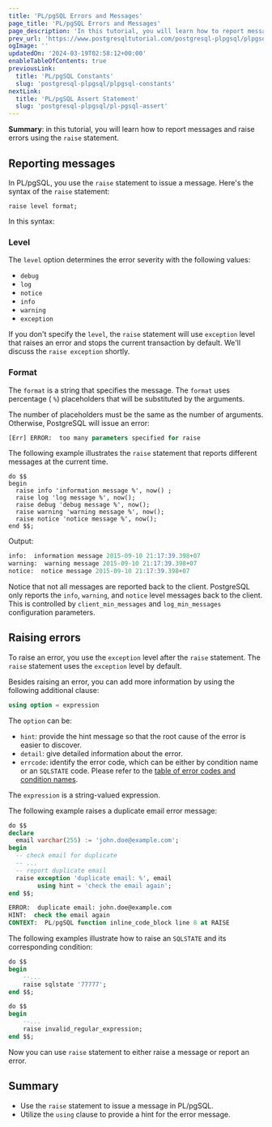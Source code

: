 ```yaml
---
title: 'PL/pgSQL Errors and Messages'
page_title: 'PL/pgSQL Errors and Messages'
page_description: 'In this tutorial, you will learn how to report messages and raise errors using the RAISE statement.'
prev_url: 'https://www.postgresqltutorial.com/postgresql-plpgsql/plpgsql-errors-messages/'
ogImage: ''
updatedOn: '2024-03-19T02:58:12+00:00'
enableTableOfContents: true
previousLink:
  title: 'PL/pgSQL Constants'
  slug: 'postgresql-plpgsql/plpgsql-constants'
nextLink:
  title: 'PL/pgSQL Assert Statement'
  slug: 'postgresql-plpgsql/pl-pgsql-assert'
---
```


**Summary**: in this tutorial, you will learn how to report messages and raise errors using the `raise` statement.

## Reporting messages

In PL/pgSQL, you use the `raise` statement to issue a message. Here's the syntax of the `raise` statement:

```csssql
raise level format;
```

In this syntax:

### Level

The `level` option determines the error severity with the following values:

- `debug`
- `log`
- `notice`
- `info`
- `warning`
- `exception`

If you don't specify the `level`, the `raise` statement will use `exception` level that raises an error and stops the current transaction by default. We'll discuss the `raise exception` shortly.

### Format

The `format` is a string that specifies the message. The `format` uses percentage ( `%`) placeholders that will be substituted by the arguments.

The number of placeholders must be the same as the number of arguments. Otherwise, PostgreSQL will issue an error:

```sql
[Err] ERROR:  too many parameters specified for raise
```

The following example illustrates the `raise` statement that reports different messages at the current time.

```
do $$
begin
  raise info 'information message %', now() ;
  raise log 'log message %', now();
  raise debug 'debug message %', now();
  raise warning 'warning message %', now();
  raise notice 'notice message %', now();
end $$;
```

Output:

```sql
info:  information message 2015-09-10 21:17:39.398+07
warning:  warning message 2015-09-10 21:17:39.398+07
notice:  notice message 2015-09-10 21:17:39.398+07
```

Notice that not all messages are reported back to the client. PostgreSQL only reports the `info`, `warning`, and `notice` level messages back to the client. This is controlled by `client_min_messages` and `log_min_messages` configuration parameters.

## Raising errors

To raise an error, you use the `exception` level after the `raise` statement. The `raise` statement uses the `exception` level by default.

Besides raising an error, you can add more information by using the following additional clause:

```sql
using option = expression
```

The `option` can be:

- `hint`: provide the hint message so that the root cause of the error is easier to discover.
- `detail`:  give detailed information about the error.
- `errcode`: identify the error code, which can be either by condition name or an `SQLSTATE` code. Please refer to the [table of error codes and condition names](https://www.postgresql.org/docs/current/static/errcodes-appendix.html).

The `expression` is a string\-valued expression.

The following example raises a duplicate email error message:

```sql
do $$
declare
  email varchar(255) := 'john.doe@example.com';
begin
  -- check email for duplicate
  -- ...
  -- report duplicate email
  raise exception 'duplicate email: %', email
		using hint = 'check the email again';
end $$;
```

```sql
ERROR:  duplicate email: john.doe@example.com
HINT:  check the email again
CONTEXT:  PL/pgSQL function inline_code_block line 8 at RAISE
```

The following examples illustrate how to raise an `SQLSTATE` and its corresponding condition:

```sql
do $$
begin
	--...
	raise sqlstate '77777';
end $$;
```

```sql
do $$
begin
	--...
	raise invalid_regular_expression;
end $$;
```

Now you can use `raise` statement to either raise a message or report an error.

## Summary

- Use the `raise` statement to issue a message in PL/pgSQL.
- Utilize the `using` clause to provide a hint for the error message.
